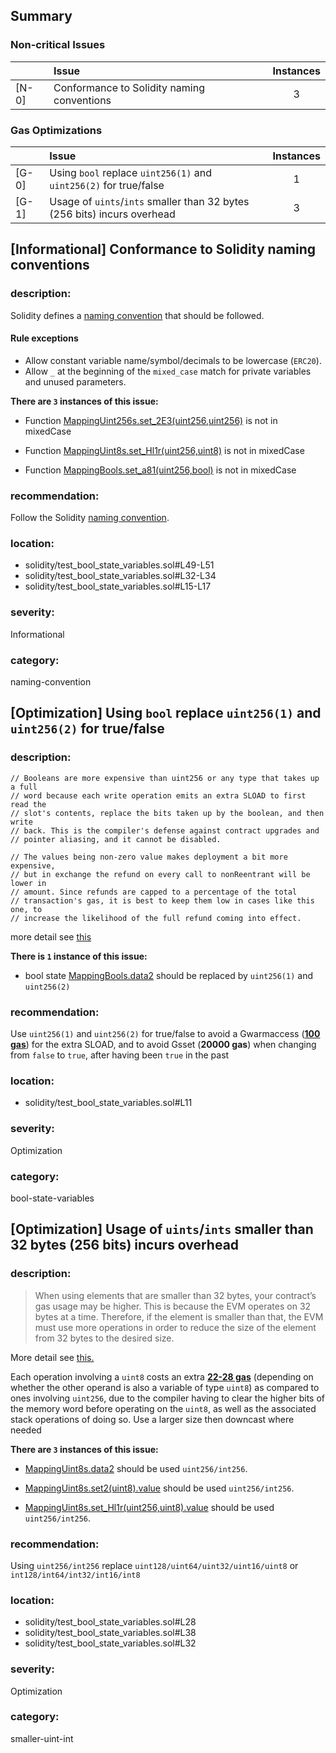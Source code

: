 ## Summary 

### Non-critical Issues

| |Issue|Instances|
|---|:---|:---:|
| [N-0] | Conformance to Solidity naming conventions | 3 |


### Gas Optimizations

| |Issue|Instances|
|---|:---|:---:|
| [G-0] | Using `bool` replace `uint256(1)` and `uint256(2)` for true/false | 1 |
| [G-1] | Usage of `uints`/`ints` smaller than 32 bytes (256 bits) incurs overhead | 3 |



## [Informational] Conformance to Solidity naming conventions

### description:

Solidity defines a [naming convention](https://solidity.readthedocs.io/en/v0.4.25/style-guide.html#naming-conventions) that should be followed.
#### Rule exceptions
- Allow constant variable name/symbol/decimals to be lowercase (`ERC20`).
- Allow `_` at the beginning of the `mixed_case` match for private variables and unused parameters.

**There are `3` instances of this issue:**

- Function [MappingUint256s.set_2E3(uint256,uint256)](solidity/test_bool_state_variables.sol#L49-L51) is not in mixedCase

- Function [MappingUint8s.set_Hl1r(uint256,uint8)](solidity/test_bool_state_variables.sol#L32-L34) is not in mixedCase

- Function [MappingBools.set_a81(uint256,bool)](solidity/test_bool_state_variables.sol#L15-L17) is not in mixedCase


### recommendation:
Follow the Solidity [naming convention](https://solidity.readthedocs.io/en/v0.4.25/style-guide.html#naming-conventions).

### location:
- solidity/test_bool_state_variables.sol#L49-L51
- solidity/test_bool_state_variables.sol#L32-L34
- solidity/test_bool_state_variables.sol#L15-L17

### severity:
Informational

### category:
naming-convention

## [Optimization] Using `bool` replace `uint256(1)` and `uint256(2)` for true/false

### description:

```solidity
// Booleans are more expensive than uint256 or any type that takes up a full
// word because each write operation emits an extra SLOAD to first read the
// slot's contents, replace the bits taken up by the boolean, and then write
// back. This is the compiler's defense against contract upgrades and
// pointer aliasing, and it cannot be disabled.

// The values being non-zero value makes deployment a bit more expensive,
// but in exchange the refund on every call to nonReentrant will be lower in
// amount. Since refunds are capped to a percentage of the total
// transaction's gas, it is best to keep them low in cases like this one, to
// increase the likelihood of the full refund coming into effect.
```
more detail see [this](https://github.com/OpenZeppelin/openzeppelin-contracts/blob/58f635312aa21f947cae5f8578638a85aa2519f5/contracts/security/ReentrancyGuard.sol#L23-L33)
    
    

**There is `1` instance of this issue:**

- bool state [MappingBools.data2](solidity/test_bool_state_variables.sol#L11) should be replaced by `uint256(1)` and `uint256(2)`

### recommendation:
Use `uint256(1)` and `uint256(2)` for true/false to avoid a Gwarmaccess (**[100 gas](https://gist.github.com/0xxfu/d12e22af63cd2e0e9d6a8550360b2959)**) for the extra SLOAD, and to avoid Gsset (**20000 gas**) when changing from `false` to `true`, after having been `true` in the past

### location:
- solidity/test_bool_state_variables.sol#L11

### severity:
Optimization

### category:
bool-state-variables

## [Optimization] Usage of `uints`/`ints` smaller than 32 bytes (256 bits) incurs overhead

### description:

> When using elements that are smaller than 32 bytes, your contract’s gas usage may be higher. This is because the EVM operates on 32 bytes at a time. Therefore, if the element is smaller than that, the EVM must use more operations in order to reduce the size of the element from 32 bytes to the desired size.

More detail see [this.](https://docs.soliditylang.org/en/v0.8.11/internals/layout_in_storage.html)

Each operation involving a `uint8` costs an extra [**22-28 gas**](https://gist.github.com/0xxfu/3672fec07eb3031cd5da14ac015e04a1) (depending on whether the other operand is also a variable of type `uint8`) as compared to ones involving `uint256`, due to the compiler having to clear the higher bits of the memory word before operating on the `uint8`, as well as the associated stack operations of doing so. Use a larger size then downcast where needed


**There are `3` instances of this issue:**

- [MappingUint8s.data2](solidity/test_bool_state_variables.sol#L28) should be used `uint256/int256`.

- [MappingUint8s.set2(uint8).value](solidity/test_bool_state_variables.sol#L38) should be used `uint256/int256`.

- [MappingUint8s.set_Hl1r(uint256,uint8).value](solidity/test_bool_state_variables.sol#L32) should be used `uint256/int256`.


### recommendation:

Using `uint256/int256` replace `uint128/uint64/uint32/uint16/uint8` or `int128/int64/int32/int16/int8`


### location:
- solidity/test_bool_state_variables.sol#L28
- solidity/test_bool_state_variables.sol#L38
- solidity/test_bool_state_variables.sol#L32

### severity:
Optimization

### category:
smaller-uint-int
